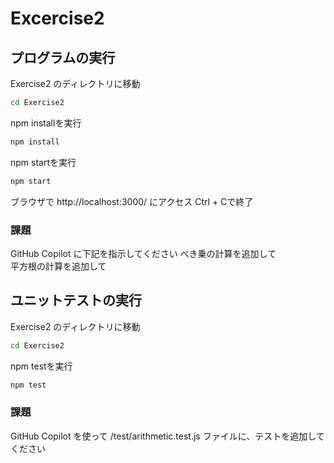 # Excercise2
## プログラムの実行
Exercise2 のディレクトリに移動
```bash
cd Exercise2
```
npm installを実行
```bash
npm install
```
npm startを実行
```bash
npm start
```
ブラウザで http://localhost:3000/ にアクセス
Ctrl + Cで終了

### 課題
GitHub Copilot に下記を指示してください
べき乗の計算を追加して  
平方根の計算を追加して  

## ユニットテストの実行
Exercise2 のディレクトリに移動
```bash
cd Exercise2
```
npm testを実行
```bash
npm test
```

### 課題
GitHub Copilot を使って /test/arithmetic.test.js ファイルに、テストを追加してください

